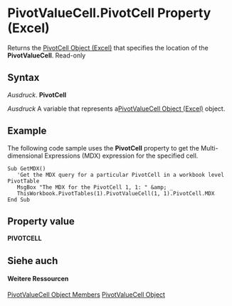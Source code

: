 
# PivotValueCell.PivotCell Property (Excel)

Returns the [PivotCell Object (Excel)](76b8a2dc-90ee-7475-d327-d27cb1e92703.md) that specifies the location of the **PivotValueCell**. Read-only


## Syntax

 _Ausdruck_. **PivotCell**

 _Ausdruck_ A variable that represents a[PivotValueCell Object (Excel)](1857160d-9eab-d026-ef7d-af6187c6490e.md) object.


## Example

The following code sample uses the  **PivotCell** property to get the Multi-dimensional Expressions (MDX) expression for the specified cell.


```
Sub GetMDX()
   'Get the MDX query for a particular PivotCell in a workbook level PivotTable
   MsgBox "The MDX for the PivotCell 1, 1: " &amp; _
   ThisWorkbook.PivotTables(1).PivotValueCell(1, 1).PivotCell.MDX
End Sub
```


## Property value

 **PIVOTCELL**


## Siehe auch


#### Weitere Ressourcen


[PivotValueCell Object Members](http://msdn.microsoft.com/library/0b2458c3-b168-0bb1-762a-24c532f8fe7f%28Office.15%29.aspx)
[PivotValueCell Object](1857160d-9eab-d026-ef7d-af6187c6490e.md)